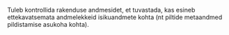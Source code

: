 Tuleb kontrollida rakenduse andmesidet, et tuvastada, kas esineb ettekavatsemata
andmelekkeid isikuandmete kohta (nt piltide metaandmed pildistamise asukoha
kohta).
